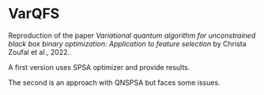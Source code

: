 # VarQFS

Reproduction of the paper *Variational quantum algorithm for unconstrained black box binary optimization: Application to feature selection* by Christa Zoufal et al., 2022.

A first version uses SPSA optimizer and provide results. 

The second is an approach with QNSPSA but faces some issues. 


